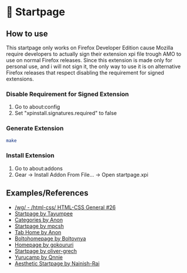# 🌾 Startpage

## How to use

This startpage only works on Firefox Developer Edition cause Mozilla require developers
to actually sign their extension xpi file trough AMO to use on normal Firefox releases.
Since this extension is made only for personal use, and i will not sign it, the only way
to use it is on alternative Firefox releases that respect disabling the requirement for
signed extensions.

### Disable Requirement for Signed Extension

1. Go to about:config
2. Set "xpinstall.signatures.required" to false

### Generate Extension

```sh
make
```

### Install Extension

1. Go to about:addons
2. Gear -> Install Addon From File... -> Open startpage.xpi

## Examples/References

* [/wg/ - /html-css/ HTML-CSS General #26](https://boards.4chan.org/wg/thread/7921861)
* [Startpage by Tayumpee](https://startpages.github.io/startpages/start_page_2-tayumpee/)
* [Categories by Anon](https://startpages.github.io/startpages/Categories-Anon-Script/)
* [Startpage by mpcsh](https://startpages.github.io/startpages/mpcsh-startpage/)
* [Tab Home by Anon](https://startpages.github.io/startpages/WG-6429931-6407557/)
* [Boltohomepage by Boltovnya](https://startpages.github.io/startpages/boltohomepage-Boltovnya/)
* [Homepage by gokoururi](https://startpages.github.io/startpages/homepage-gokoururi/)
* [Startpage by oliver-grech](https://startpages.github.io/startpages/Startpage_oliver-grech/)
* [Yurucamp by Qnnie](https://qnnie.github.io/YuruCamp-Startpage/)
* [Aesthetic Startpage by Nainish-Rai](https://nainish-startpage.netlify.app/)
